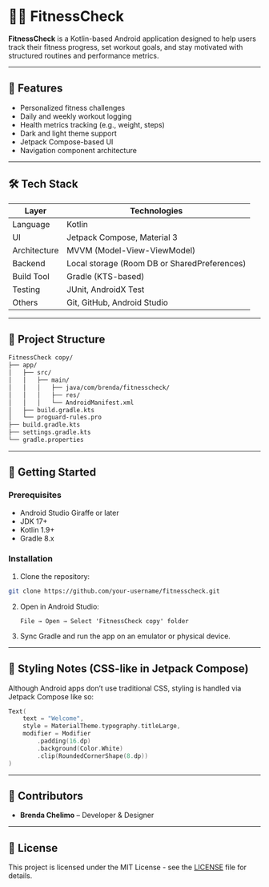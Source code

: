 # 🏋️‍♀️ FitnessCheck

**FitnessCheck** is a Kotlin-based Android application designed to help users track their fitness progress, set workout goals, and stay motivated with structured routines and performance metrics.

---

## 📱 Features

- Personalized fitness challenges
- Daily and weekly workout logging
- Health metrics tracking (e.g., weight, steps)
- Dark and light theme support
- Jetpack Compose-based UI
- Navigation component architecture

---

## 🛠️ Tech Stack

| Layer         | Technologies                                      |
|---------------|---------------------------------------------------|
| Language      | Kotlin                                             |
| UI            | Jetpack Compose, Material 3                        |
| Architecture  | MVVM (Model-View-ViewModel)                        |
| Backend       | Local storage (Room DB or SharedPreferences)      |
| Build Tool    | Gradle (KTS-based)                                 |
| Testing       | JUnit, AndroidX Test                               |
| Others        | Git, GitHub, Android Studio                       |

---

## 📂 Project Structure

```bash
FitnessCheck copy/
├── app/
│   ├── src/
│   │   ├── main/
│   │   │   ├── java/com/brenda/fitnesscheck/
│   │   │   ├── res/
│   │   │   └── AndroidManifest.xml
│   ├── build.gradle.kts
│   └── proguard-rules.pro
├── build.gradle.kts
├── settings.gradle.kts
└── gradle.properties
```

---

## 🚀 Getting Started

### Prerequisites

- Android Studio Giraffe or later
- JDK 17+
- Kotlin 1.9+
- Gradle 8.x

### Installation

1. Clone the repository:

```bash
git clone https://github.com/your-username/fitnesscheck.git
```

2. Open in Android Studio:

   ```
   File → Open → Select 'FitnessCheck copy' folder
   ```

3. Sync Gradle and run the app on an emulator or physical device.

---

## 🎨 Styling Notes (CSS-like in Jetpack Compose)

Although Android apps don’t use traditional CSS, styling is handled via Jetpack Compose like so:

```kotlin
Text(
    text = "Welcome",
    style = MaterialTheme.typography.titleLarge,
    modifier = Modifier
        .padding(16.dp)
        .background(Color.White)
        .clip(RoundedCornerShape(8.dp))
)
```


---

## 👥 Contributors

- **Brenda Chelimo** – Developer & Designer  

---

## 📄 License

This project is licensed under the MIT License - see the [LICENSE](LICENSE) file for details.
